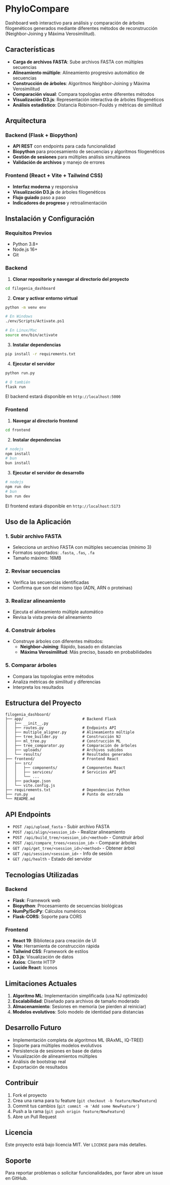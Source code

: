 # PhyloCompare

Dashboard web interactivo para análisis y comparación de árboles filogenéticos generados mediante diferentes métodos de reconstrucción (Neighbor-Joining y Máxima Verosimilitud).

## Características

- **Carga de archivos FASTA**: Sube archivos FASTA con múltiples secuencias
- **Alineamiento múltiple**: Alineamiento progresivo automático de secuencias
- **Construcción de árboles**: Algoritmos Neighbor-Joining y Máxima Verosimilitud
- **Comparación visual**: Compara topologías entre diferentes métodos
- **Visualización D3.js**: Representación interactiva de árboles filogenéticos
- **Análisis estadístico**: Distancia Robinson-Foulds y métricas de similitud

## Arquitectura

### Backend (Flask + Biopython)
- **API REST** con endpoints para cada funcionalidad
- **Biopython** para procesamiento de secuencias y algoritmos filogenéticos
- **Gestión de sesiones** para múltiples análisis simultáneos
- **Validación de archivos** y manejo de errores

### Frontend (React + Vite + Tailwind CSS)
- **Interfaz moderna** y responsiva
- **Visualización D3.js** de árboles filogenéticos
- **Flujo guiado** paso a paso
- **Indicadores de progreso** y retroalimentación

## Instalación y Configuración

### Requisitos Previos
- Python 3.8+
- Node.js 16+
- Git

### Backend

1. **Clonar repositorio y navegar al directorio del proyecto**
```bash
cd filogenia_dashboard
```

2. **Crear y activar entorno virtual**
```bash
python -m venv env

# En Windows
./env/Scripts/Activate.ps1

# En Linux/Mac
source env/bin/activate
```

3. **Instalar dependencias**
```bash
pip install -r requirements.txt
```

4. **Ejecutar el servidor**
```bash
python run.py

# O también
flask run
```

El backend estará disponible en `http://localhost:5000`

### Frontend

1. **Navegar al directorio frontend**
```bash
cd frontend
```

2. **Instalar dependencias**
```bash
# nodejs
npm install
# bun
bun install
```


3. **Ejecutar el servidor de desarrollo**
```bash
# nodejs
npm run dev
# bun
bun run dev
```

El frontend estará disponible en `http://localhost:5173`

## Uso de la Aplicación

### 1. Subir archivo FASTA
- Selecciona un archivo FASTA con múltiples secuencias (mínimo 3)
- Formatos soportados: `.fasta`, `.fas`, `.fa`
- Tamaño máximo: 16MB

### 2. Revisar secuencias
- Verifica las secuencias identificadas
- Confirma que son del mismo tipo (ADN, ARN o proteínas)

### 3. Realizar alineamiento
- Ejecuta el alineamiento múltiple automático
- Revisa la vista previa del alineamiento

### 4. Construir árboles
- Construye árboles con diferentes métodos:
  - **Neighbor-Joining**: Rápido, basado en distancias
  - **Máxima Verosimilitud**: Más preciso, basado en probabilidades

### 5. Comparar árboles
- Compara las topologías entre métodos
- Analiza métricas de similitud y diferencias
- Interpreta los resultados

## Estructura del Proyecto

```
filogenia_dashboard/
├── app/                          # Backend Flask
│   ├── __init__.py
│   ├── routes.py                 # Endpoints API
│   ├── multiple_aligner.py       # Alineamiento múltiple
│   ├── tree_builder.py           # Construcción NJ
│   ├── ml_tree.py                # Construcción ML
│   ├── tree_comparator.py        # Comparación de árboles
│   ├── uploads/                  # Archivos subidos
│   └── results/                  # Resultados generados
├── frontend/                     # Frontend React
│   ├── src/
│   │   ├── components/           # Componentes React
│   │   ├── services/             # Servicios API
│   │   └── ...
│   ├── package.json
│   └── vite.config.js
├── requirements.txt              # Dependencias Python
├── run.py                        # Punto de entrada
└── README.md
```

## API Endpoints

- `POST /api/upload_fasta` - Subir archivo FASTA
- `POST /api/align/<session_id>` - Realizar alineamiento
- `POST /api/build_tree/<session_id>/<method>` - Construir árbol
- `POST /api/compare_trees/<session_id>` - Comparar árboles
- `GET /api/get_tree/<session_id>/<method>` - Obtener árbol
- `GET /api/session/<session_id>` - Info de sesión
- `GET /api/health` - Estado del servidor

## Tecnologías Utilizadas

### Backend
- **Flask**: Framework web
- **Biopython**: Procesamiento de secuencias biológicas
- **NumPy/SciPy**: Cálculos numéricos
- **Flask-CORS**: Soporte para CORS

### Frontend
- **React 19**: Biblioteca para creación de UI
- **Vite**: Herramienta de construcción rápida
- **Tailwind CSS**: Framework de estilos
- **D3.js**: Visualización de datos
- **Axios**: Cliente HTTP
- **Lucide React**: Iconos

## Limitaciones Actuales

1. **Algoritmo ML**: Implementación simplificada (usa NJ optimizado)
2. **Escalabilidad**: Diseñado para archivos de tamaño moderado
3. **Almacenamiento**: Sesiones en memoria (se pierden al reiniciar)
4. **Modelos evolutivos**: Solo modelo de identidad para distancias

## Desarrollo Futuro

- Implementación completa de algoritmos ML (RAxML, IQ-TREE)
- Soporte para múltiples modelos evolutivos
- Persistencia de sesiones en base de datos
- Visualización de alineamientos múltiples
- Análisis de bootstrap real
- Exportación de resultados

## Contribuir

1. Fork el proyecto
2. Crea una rama para tu feature (`git checkout -b feature/NewFeature`)
3. Commit tus cambios (`git commit -m 'Add some NewFeature'`)
4. Push a la rama (`git push origin feature/NewFeature`)
5. Abre un Pull Request

## Licencia

Este proyecto está bajo licencia MIT. Ver `LICENSE` para más detalles.

## Soporte

Para reportar problemas o solicitar funcionalidades, por favor abre un issue en GitHub.
